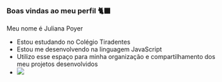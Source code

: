 ### Boas vindas ao meu perfil 🐈‍⬛

Meu nome é Juliana Poyer

- Estou estudando no Colégio Tiradentes
- Estou me desenvolvendo na linguagem JavaScript
- Utilizo esse espaço para minha organização e compartilhamento dos meu projetos desenvolvidos
- ![](https://media1.tenor.com/m/i91ag5RWstcAAAAd/cat-black-cat.gif)
